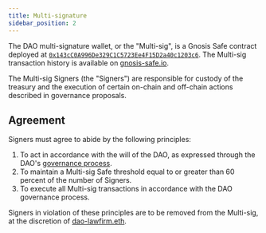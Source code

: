 ```yaml
---
title: Multi-signature
sidebar_position: 2
---
```


The DAO multi-signature wallet, or the "Multi-sig", is a Gnosis Safe contract deployed at [`0x143cC0A996De329C1C5723Ee4F15D2a40c1203c6`](https://etherscan.io/address/0x143cC0A996De329C1C5723Ee4F15D2a40c1203c6). The Multi-sig transaction history is available on [gnosis-safe.io](https://gnosis-safe.io/app/eth:0x143cC0A996De329C1C5723Ee4F15D2a40c1203c6/transactions/history).

The Multi-sig Signers (the "Signers") are responsible for custody of the treasury and the execution of certain on-chain and off-chain actions described in governance proposals.

## Agreement

Signers must agree to abide by the following principles:

1. To act in accordance with the will of the DAO, as expressed through the DAO's [governance process](https://gov.move.xyz/dao/governance/process).
2. To maintain a Multi-sig Safe threshold equal to or greater than 60 percent of the number of Signers.
3. To execute all Multi-sig transactions in accordance with the DAO governance process.

Signers in violation of these principles are to be removed from the Multi-sig, at the discretion of [dao-lawfirm.eth](https://dao-lawfirm.xyz).
